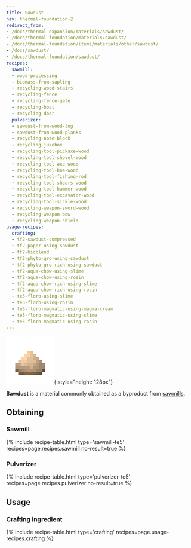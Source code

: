```yaml
---
title: Sawdust
nav: thermal-foundation-2
redirect_from:
- /docs/thermal-expansion/materials/sawdust/
- /docs/thermal-foundation/materials/sawdust/
- /docs/thermal-foundation/items/materials/other/sawdust/
- /docs/sawdust/
- /docs/thermal-foundation/sawdust/
recipes:
  sawmill:
  - wood-processing
  - biomass-from-sapling
  - recycling-wood-stairs
  - recycling-fence
  - recycling-fence-gate
  - recycling-boat
  - recycling-door
  pulverizer:
  - sawdust-from-wood-log
  - sawdust-from-wood-planks
  - recycling-note-block
  - recycling-jukebox
  - recycling-tool-pickaxe-wood
  - recycling-tool-shovel-wood
  - recycling-tool-axe-wood
  - recycling-tool-hoe-wood
  - recycling-tool-fishing-rod
  - recycling-tool-shears-wood
  - recycling-tool-hammer-wood
  - recycling-tool-excavator-wood
  - recycling-tool-sickle-wood
  - recycling-weapon-sword-wood
  - recycling-weapon-bow
  - recycling-weapon-shield
usage-recipes:
  crafting:
  - tf2-sawdust-compressed
  - tf2-paper-using-sawdust
  - tf2-bioblend
  - tf2-phyto-gro-using-sawdust
  - tf2-phyto-gro-rich-using-sawdust
  - tf2-aqua-chow-using-slime
  - tf2-aqua-chow-using-rosin
  - tf2-aqua-chow-rich-using-slime
  - tf2-aqua-chow-rich-using-rosin
  - te5-florb-using-slime
  - te5-florb-using-rosin
  - te5-florb-magmatic-using-magma-cream
  - te5-florb-magmatic-using-slime
  - te5-florb-magmatic-using-rosin
---
```


![Sawdust](/assets/images/thermal-foundation-2/sawdust.png){:style="height: 128px"}


**Sawdust** is a material commonly obtained as a byproduct from
[sawmills](/docs/thermal-expansion-5/sawmill/).


Obtaining
---------

### Sawmill
{% include recipe-table.html type='sawmill-te5' recipes=page.recipes.sawmill no-result=true %}

### Pulverizer
{% include recipe-table.html type='pulverizer-te5' recipes=page.recipes.pulverizer no-result=true %}


Usage
-----

### Crafting ingredient
{% include recipe-table.html type='crafting' recipes=page.usage-recipes.crafting %}
